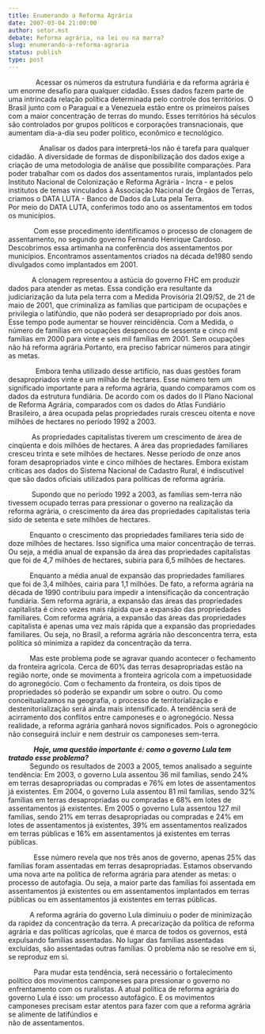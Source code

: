 ```yaml
---
title: Enumerando a Reforma Agrária
date: 2007-03-04 21:00:00
author: setor.mst
debate: Reforma agrária, na lei ou na marra?
slug: enumerando-a-reforma-agraria
status: publish 
type: post
---
```


  
  
              Acessar os números da estrutura fundiária e da reforma agrária é um enorme desafio para qualquer cidadão. Esses dados fazem parte de uma intrincada relação política determinada pelo controle dos territórios. O Brasil junto com o Paraguai e a Venezuela estão entre os primeiros países com a maior concentração de terras do mundo. Esses territórios há séculos são controlados por grupos políticos e corporações transnacionais, que aumentam dia-a-dia seu poder político, econômico e tecnológico.  
  
  
                Analisar os dados para interpretá-los não é tarefa para qualquer cidadão. A diversidade de formas de disponibilização dos dados exige a criação de uma metodologia de análise que possibilite comparações. Para poder trabalhar com os dados dos assentamentos rurais, implantados pelo Instituto Nacional de Colonização e Reforma Agrária - Incra - e pelos institutos de temas vinculados à Associação Nacional de Órgãos de Terras, criamos o DATA LUTA - Banco de Dados da Luta pela Terra.  
Por meio do DATA LUTA, conferimos todo ano os assentamentos em todos os municípios.  
  
  
             Com esse procedimento identificamos o processo de clonagem de assentamento, no segundo governo Fernando Henrique Cardoso. Descobrimos essa artimanha na conferência dos assentamentos por municípios. Encontramos assentamentos criados na década de1980 sendo divulgados como implantados em 2001.   
  
  
            A clonagem representou a astúcia do governo FHC em produzir dados para atender as metas. Essa condição era resultante da judiciarização da luta pela terra com a Medida Provisória 2l.Q9/52, de 21 de maio de 2001, que criminaliza as famílias que participam de ocupações e privilegia o latifúndio, que não poderá ser desapropriado por dois anos. Esse tempo pode aumentar se houver reincidência. Com a Medida, o número de famílias em ocupações despencou de sessenta e cinco mil famílias em 2000 para vinte e seis mil famílias em 2001. Sem ocupações não há reforma agrária.Portanto, era preciso fabricar números para atingir as metas.  
  
  
              Embora tenha utilizado desse artifício, nas duas gestões foram desapropriados vinte e um milhão de hectares. Esse número tem um significado importante para a reforma agrária, quando comparamos com os dados da estrutura fundiária. De acordo com os dados do II Plano Nacional de Reforma Agrária, comparados com os dados do Atlas Fundiário Brasileiro, a área ocupada pelas propriedades rurais cresceu oitenta e nove milhões de hectares no período 1992 a 2003.   
  
  
            As propriedades capitalistas tiverem um crescimento de área de cinqüenta e dois milhões de hectares. A área das propriedades familiares cresceu trinta e sete milhões de hectares. Nesse período de onze anos foram desapropriados vinte e cinco milhões de hectares. Embora existam críticas aos dados do Sistema Nacional de Cadastro Rural, é indiscutível que são dados oficiais utilizados para políticas de reforma agrária.  
  
  
            Supondo que no período 1992 a 2003, as famílias sem-terra não tivessem ocupado terras para pressionar o governo na realização da reforma agrária, o crescimento da área das propriedades capitalistas teria sido de setenta e sete milhões de hectares.  
  
  
           Enquanto o crescimento das propriedades familiares teria sido de doze milhões de hectares. Isso significa uma maior concentração de terras. Ou seja, a média anual de expansão da área das propriedades capitalistas que foi de 4,7 milhões de hectares, subiria para 6,5 milhões de hectares.   
  
  
           Enquanto a média anual de expansão das propriedades familiares que foi de 3,4 milhões, cairia para 1,1 milhões. De fato, a reforma agrária na década de 1990 contribuiu para impedir a intensificação da concentração fundiária. Sem reforma agrária, a expansão das áreas das propriedades capitalista é cinco vezes mais rápida que a expansão das propriedades familiares. Com reforma agrária, a expansão das áreas das propriedades capitalista é apenas uma vez mais rápida que a expansão das propriedades familiares. Ou seja, no Brasil, a reforma agrária não desconcentra terra, esta política só minimiza a rapidez da concentração da terra.   
  
  
           Mas este problema pode se agravar quando acontecer o fechamento da fronteira agrícola. Cerca de 60% das terras desapropriadas estão na região norte, onde se movimenta a fronteira agrícola com a impetuosidade do agronegócio. Com o fechamento da fronteira, os dois tipos de propriedades só poderão se expandir um sobre o outro. Ou como conceitualizamos na geografia, o processo de territorialização e destenitorialização será ainda mais intensificado. A tendência será de acirramento dos conflitos entre camponeses e o agronegócio. Nessa realidade, a reforma agrária ganhará novos significados. Pois o agronegócio não conseguirá incluir e nem destruir os camponeses sem-terra.  
  
  
             ***Hoje, uma questão importante é: como o governo Lula tem tratado esse problema?***  
           Segundo os resultados de 2003 a 2005, temos analisado a seguinte tendência: Em 2003, o governo Lula assentou 36 mil famílias, sendo 24% em terras desapropriadas ou compradas e 76% em lotes de assentamentos já existentes. Em 2004, o governo Lula assentou 81 mil famílias, sendo 32% famílias em terras desapropriadas ou compradas e 68% em lotes de assentamentos já existentes. Em 2005 o governo Lula assentou 127 mil famílias, sendo 21% em terras desapropriadas ou compradas e 24% em lotes de assentamentos já existentes, 39% em assentamentos realizados em terras públicas e 16% em assentamentos já existentes em terras públicas.  
  
  
             Esse número revela que nos três anos de governo, apenas 25% das famílias foram assentadas em terras desapropriadas. Estamos observando uma nova arte na política de reforma agrária para atender as metas: o processo de autofagia. Ou seja, a maior parte das famílias foi assentada em assentamentos já existentes ou em assentamentos implantados em terras públicas ou em assentamentos já existentes em terras públicas.  
  
  
           A reforma agrária do governo Lula diminuiu o poder de minimização da rapidez da concentração da terra. A precarização da política de reforma agrária e das políticas agrícolas, que é marca de todos os governos, está expulsando famílias assentadas. No lugar das famílias assentadas excluídas, são assentadas outras famílias. O problema não se resolve em si, se reproduz em si.  
  
  
             Para mudar esta tendência, será necessário o fortalecimento político dos movimentos camponeses para pressionar o governo no enfrentamento com os ruralistas. A atual política de reforma agrária do governo Lula é isso: um processo autofágico. E os movimentos camponeses precisam estar atentos para fazer com que a reforma agrária se alimente de latifúndios e   
não de assentamentos.  
  



